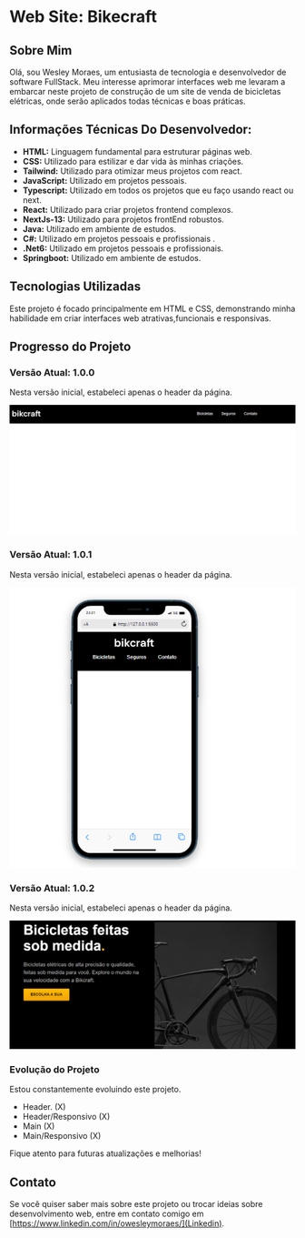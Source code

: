 # Web Site: Bikecraft

## Sobre Mim
Olá, sou Wesley Moraes, um entusiasta de tecnologia e desenvolvedor de software FullStack. Meu interesse aprimorar interfaces web me levaram a embarcar neste projeto de construção de um site de
venda de bicicletas elétricas, onde serão aplicados todas técnicas e boas práticas.

## Informações Técnicas Do Desenvolvedor:

- **HTML:** Linguagem fundamental para estruturar páginas web.
- **CSS:** Utilizado para estilizar e dar vida às minhas criações.
- **Tailwind:** Utilizado para otimizar meus projetos com react.
- **JavaScript:** Utilizado em projetos pessoais.
- **Typescript:** Utilizado em todos os projetos que eu faço usando react ou next.
- **React:** Utilizado para criar projetos frontend complexos.
- **NextJs-13:** Utilizado para projetos frontEnd robustos.
- **Java:** Utilizado em ambiente de estudos.
- **C#:** Utilizado em projetos pessoais e profissionais .
- **.Net6:** Utilizado em projetos pessoais e profissionais.
- **Springboot:** Utilizado em ambiente de estudos.

## Tecnologias Utilizadas
Este projeto é focado principalmente em HTML e CSS, demonstrando minha habilidade em criar interfaces web atrativas,funcionais e responsivas.

## Progresso do Projeto

### Versão Atual: 1.0.0
Nesta versão inicial, estabeleci apenas o header da página.

![Versão 1.0.0](image_progress/header-bikecraft.png)

### Versão Atual: 1.0.1
Nesta versão inicial, estabeleci apenas o header da página.

![Versão 1.0.1](image_progress/header-responsive.png)

### Versão Atual: 1.0.2
Nesta versão inicial, estabeleci apenas o header da página.

![Versão 1.0.2](image_progress/main-content.png)


### Evolução do Projeto
Estou constantemente evoluindo este projeto.

- Header.                    (X)
- Header/Responsivo          (X)
- Main                       (X)
- Main/Responsivo            (X)


Fique atento para futuras atualizações e melhorias!

## Contato
Se você quiser saber mais sobre este projeto ou trocar ideias sobre desenvolvimento web, entre em contato comigo em [https://www.linkedin.com/in/owesleymoraes/](Linkedin).
